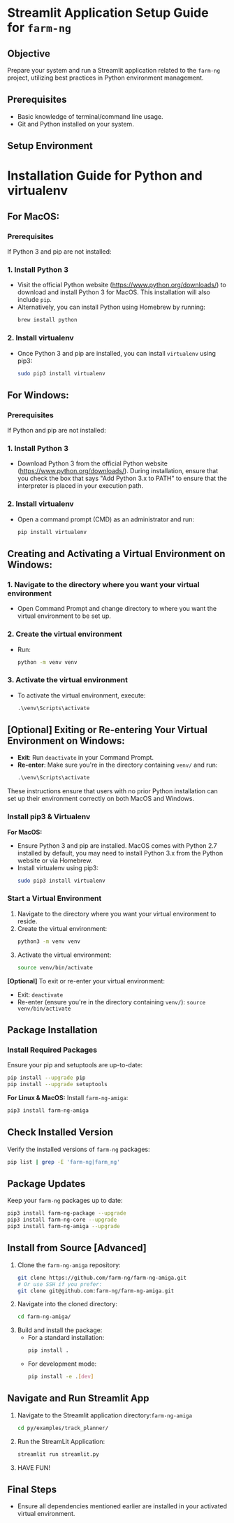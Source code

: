 
# Streamlit Application Setup Guide for `farm-ng`

## Objective
Prepare your system and run a Streamlit application related to the `farm-ng` project, utilizing best practices in Python environment management.

## Prerequisites
- Basic knowledge of terminal/command line usage.
- Git and Python installed on your system.

## Setup Environment

# Installation Guide for Python and virtualenv

  ## For MacOS:

### Prerequisites
If Python 3 and pip are not installed:

### 1. Install Python 3
- Visit the official Python website (https://www.python.org/downloads/) to download and install Python 3 for MacOS. This installation will also include `pip`.
- Alternatively, you can install Python using Homebrew by running:
  ```bash
  brew install python
  ```

### 2. Install virtualenv
- Once Python 3 and pip are installed, you can install `virtualenv` using pip3:
  ```bash
  sudo pip3 install virtualenv
  ```

## For Windows:

### Prerequisites
If Python and pip are not installed:

### 1. Install Python 3
- Download Python 3 from the official Python website (https://www.python.org/downloads/). During installation, ensure that you check the box that says "Add Python 3.x to PATH" to ensure that the interpreter is placed in your execution path.

### 2. Install virtualenv
- Open a command prompt (CMD) as an administrator and run:
  ```cmd
  pip install virtualenv
  ```

## Creating and Activating a Virtual Environment on Windows:

### 1. Navigate to the directory where you want your virtual environment
- Open Command Prompt and change directory to where you want the virtual environment to be set up.

### 2. Create the virtual environment
- Run:
  ```cmd
  python -m venv venv
  ```

### 3. Activate the virtual environment
- To activate the virtual environment, execute:
  ```cmd
  .\venv\Scripts\activate
  ```

## [Optional] Exiting or Re-entering Your Virtual Environment on Windows:
- **Exit**: Run `deactivate` in your Command Prompt.
- **Re-enter**: Make sure you're in the directory containing `venv/` and run:
  ```cmd
  .\venv\Scripts\activate
  ```

These instructions ensure that users with no prior Python installation can set up their environment correctly on both MacOS and Windows.

### Install pip3 & Virtualenv


**For MacOS:**
- Ensure Python 3 and pip are installed. MacOS comes with Python 2.7 installed by default, you may need to install Python 3.x from the Python website or via Homebrew.
- Install virtualenv using pip3:
  ```bash
  sudo pip3 install virtualenv
  ```

### Start a Virtual Environment
1. Navigate to the directory where you want your virtual environment to reside.
2. Create the virtual environment:
   ```bash
   python3 -m venv venv
   ```
3. Activate the virtual environment:
   ```bash
   source venv/bin/activate
   ```
   
**[Optional]** To exit or re-enter your virtual environment:
- Exit: `deactivate`
- Re-enter (ensure you're in the directory containing `venv/`): `source venv/bin/activate`

## Package Installation

### Install Required Packages
Ensure your pip and setuptools are up-to-date:
```bash
pip install --upgrade pip
pip install --upgrade setuptools
```

**For Linux & MacOS:**
Install `farm-ng-amiga`:
```bash
pip3 install farm-ng-amiga
```

## Check Installed Version
Verify the installed versions of `farm-ng` packages:
```bash
pip list | grep -E 'farm-ng|farm_ng'
```

## Package Updates
Keep your `farm-ng` packages up to date:
```bash
pip3 install farm-ng-package --upgrade
pip3 install farm-ng-core --upgrade
pip3 install farm-ng-amiga --upgrade
```

## Install from Source [Advanced]
1. Clone the `farm-ng-amiga` repository:
   ```bash
   git clone https://github.com/farm-ng/farm-ng-amiga.git
   # Or use SSH if you prefer:
   git clone git@github.com:farm-ng/farm-ng-amiga.git
   ```
2. Navigate into the cloned directory:
   ```bash
   cd farm-ng-amiga/
   ```
3. Build and install the package:
   - For a standard installation:
     ```bash
     pip install .
     ```
   - For development mode:
     ```bash
     pip install -e .[dev]
     ```

## Navigate and Run Streamlit App
1. Navigate to the Streamlit application directory:`farm-ng-amiga`
   ```bash
   cd py/examples/track_planner/
   ```
2. Run the StreamLit Application:
   ```bash
   streamlit run streamlit.py
   ```
3. HAVE FUN! 
   

## Final Steps
- Ensure all dependencies mentioned earlier are installed in your activated virtual environment.
